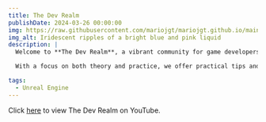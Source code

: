 ```yaml
---
title: The Dev Realm
publishDate: 2024-03-26 00:00:00
img: https://raw.githubusercontent.com/mariojgt/mariojgt.github.io/main/public/assets/websites/thedev.png
img_alt: Iridescent ripples of a bright blue and pink liquid
description: |
  Welcome to **The Dev Realm**, a vibrant community for game developers of all skill levels, ranging from beginners to experts. Our YouTube channel is dedicated to providing high-quality tutorials, insights, and resources to help you master the art of game development.

  With a focus on both theory and practice, we offer practical tips and tricks that will guide you in creating immersive, engaging, and innovative games. Join our community today and explore the endless possibilities of game development.

tags:
  - Unreal Engine
---
```


Click [here](https://www.youtube.com/@TheDevRealm) to view The Dev Realm on YouTube.
```
